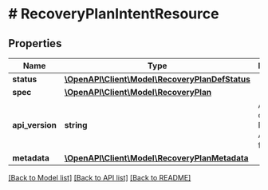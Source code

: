 # # RecoveryPlanIntentResource

## Properties

Name | Type | Description | Notes
------------ | ------------- | ------------- | -------------
**status** | [**\OpenAPI\Client\Model\RecoveryPlanDefStatus**](RecoveryPlanDefStatus.md) |  | [optional]
**spec** | [**\OpenAPI\Client\Model\RecoveryPlan**](RecoveryPlan.md) |  | [optional]
**api_version** | **string** | API Version of the Nutanix v3 API framework. | [optional] [default to '3.1.0']
**metadata** | [**\OpenAPI\Client\Model\RecoveryPlanMetadata**](RecoveryPlanMetadata.md) |  |

[[Back to Model list]](../../README.md#models) [[Back to API list]](../../README.md#endpoints) [[Back to README]](../../README.md)
